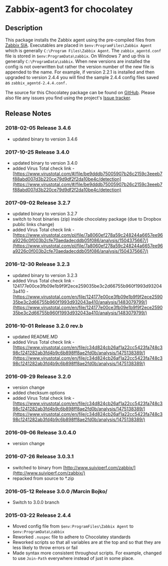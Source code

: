 # **Zabbix-agent3 for chocolatey**

## Description

This package installs the Zabbix agent using the pre-compiled files from [Zabbix SIA](zabbix.com).
Executables are placed in `$env:ProgramFiles\Zabbix Agent` which is generally
`C:\Program Files\Zabbix Agent`. The `zabbix_agentd.conf` file is stored in `$env:ProgramData\zabbix`.
On Windows 7 and up this is generally `C:\ProgramData\zabbix`. When new versions are installed the config
is not overwritten but rather the version number of the new file is appended to the name. For example,
if version 2.2.1 is installed and then upgraded to version 2.4.4 you will find the sample 2.4.4 config
files saved as `zabbix_agentd-2.4.4.conf.`

The source for this Chocolatey package can be found on [GitHub](https://github.com/genebean/zabbix-agent-chocolatey).
Please also file any issues you find using the project's [Issue tracker](https://github.com/genebean/zabbix-agent-chocolatey/issues).

## Release Notes

### 2018-02-05 Release 3.4.6

* updated binary to version 3.4.6

### 2017-10-25 Release 3.4.0

* updated binary to version 3.4.0
* added Virus Total check link - [https://www.virustotal.com/#/file/be9dddb75005907b26c2159c3eeeb7f88abd007d3b220ce79d9df2f2da10be4c/detection](https://www.virustotal.com/#/file/be9dddb75005907b26c2159c3eeeb7f88abd007d3b220ce79d9df2f2da10be4c/detection)

### 2017-09-02 Release 3.2.7

* updated binary to version 3.2.7
* switch to host binaries (zip) inside chocolatey package (due to Dropbox public links change)
* added Virus Total check link - [https://www.virustotal.com/pl/file/7a8060ef278a59c248244a6657ee96a9226c0f003b2cfe70aedadecddb05f086/analysis/1504375667/](https://www.virustotal.com/pl/file/7a8060ef278a59c248244a6657ee96a9226c0f003b2cfe70aedadecddb05f086/analysis/1504375667/)

### 2016-12-30 Release 3.2.3

* updated binary to version 3.2.3
* added Virus Total check link - 124177e00ce3fb09e1b9f9f2ece259035be3c2d66755b960f1993d932043a410 - [https://www.virustotal.com/en/file/124177e00ce3fb09e1b9f9f2ece259035be3c2d66755b960f1993d932043a410/analysis/1483079799/](https://www.virustotal.com/en/file/124177e00ce3fb09e1b9f9f2ece259035be3c2d66755b960f1993d932043a410/analysis/1483079799/)

### 2016-10-01 Release 3.2.0 rev.b

* updated README.MD
* added Virus Total check link - [https://www.virustotal.com/en/file/c34d824cb26af1a22cc5423fa748c398c1241282ab3fd4b9c6b898ff8ae2fd0b/analysis/1475138389/](https://www.virustotal.com/en/file/c34d824cb26af1a22cc5423fa748c398c1241282ab3fd4b9c6b898ff8ae2fd0b/analysis/1475138389/)

### 2016-09-29 Release 3.2.0

* version change
* added checksum options
* added Virus Total check link - [https://www.virustotal.com/en/file/c34d824cb26af1a22cc5423fa748c398c1241282ab3fd4b9c6b898ff8ae2fd0b/analysis/1475138389/](https://www.virustotal.com/en/file/c34d824cb26af1a22cc5423fa748c398c1241282ab3fd4b9c6b898ff8ae2fd0b/analysis/1475138389/)

### 2016-09-06 Release 3.0.4.0

* version change

### 2016-07-26 Release 3.0.3.1

* switched to binary from [http://www.suiviperf.com/zabbix/](http://www.suiviperf.com/zabbix/)
* repacked from source to *.zip

### 2016-05-12 Release 3.0.0 /Marcin Bojko/

* Switch to 3.0.0 branch

### 2015-03-22 Release 2.4.4

* Moved config file from `$env:ProgramFiles\Zabbix Agent` to `$env:ProgramData\zabbix`
* Reworked `.nuspec` file to adhere to Chocolatey standards
* Reworked scripts so that all variables are at the top and so that they are less likely to throw
  errors or fail
* Made syntax more consistent throughout scripts. For example, changed to use `Join-Path` everywhere
  instead of just in some place.
